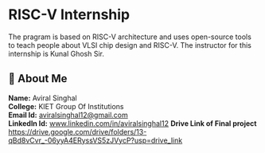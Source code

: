 
# RISC-V Internship

The pragram is based on RISC-V architecture and uses open-source tools to teach people about VLSI chip design and RISC-V. The instructor for this internship is Kunal Ghosh Sir.





## 🚀 About Me
**Name:** Aviral Singhal \
**College:** KIET Group Of Institutions \
**Email Id:** aviralsinghal12@gmail.com \
**LinkedIn Id:** www.linkedin.com/in/aviralsinghal12 
**Drive Link of Final project** https://drive.google.com/drive/folders/13-qBd8vCvr_-06yyA4ERyssVS5zJVycP?usp=drive_link

